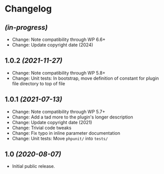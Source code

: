 # Changelog

## _(in-progress)_
* Change: Note compatibility through WP 6.6+
* Change: Update copyright date (2024)

## 1.0.2 _(2021-11-27)_
* Change: Note compatibility through WP 5.8+
* Change: Unit tests: In bootstrap, move definition of constant for plugin file directory to top of file

## 1.0.1 _(2021-07-13)_
* Change: Note compatibility through WP 5.7+
* Change: Add a tad more to the plugin's longer description
* Change: Update copyright date (2021)
* Change: Trivial code tweaks
* Change: Fix typo in inline parameter documentation
* Change: Unit tests: Move `phpunit/` into `tests/`

## 1.0 _(2020-08-07)_
* Initial public release.